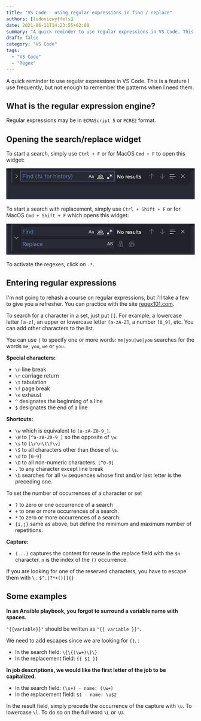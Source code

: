 ```yaml
---
title: "VS Code - using regular expressions in find / replace"
authors: [ludovicwyffels]
date: 2021-06-11T14:23:55+02:00
summary: "A quick reminder to use regular expressions in VS Code. This is a feature I use frequently, but not enough to remember the patterns when I need them."
draft: false
category: "VS Code"
tags:
  - "VS Code"
  - "Regex"
---
```


A quick reminder to use regular expressions in VS Code. This is a feature I use frequently, but not enough to remember the patterns when I need them.

## What is the regular expression engine?

Regular expressions may be in `ECMAScript 5` or `PCRE2` format.

## Opening the search/replace widget

To start a search, simply use `Ctrl + F` or for MacOS `Cmd + F` to open this widget:

![search widget](./images/find.png)

To start a search with replacement, simply use `Ctrl + Shift + F` or for MacOS `Cmd + Shift + F` which opens this widget:

![replacement widget](./images/replace.png)

To activate the regexes, click on `.*`.

## Entering regular expressions

I'm not going to rehash a course on regular expressions, but I'll take a few to give you a refresher. You can practice with the site [regex101.com](https://regex101.com/).

To search for a character in a set, just put `[]`. For example, a lowercase letter `[a-z]`, an upper or lowercase letter `[a-zA-Z]`, a number `[0_9]`, etc. You can add other characters to the list.

You can use `|` to specify one or more words: `me|you|we|you` searches for the words `me`, `you`, `we` or `you`.

**Special characters:**

- `\n` line break
- `\r` carriage return
- `\t` tabulation
- `\f` page break
- `\e` exhaust
- `^` designates the beginning of a line
- `$` designates the end of a line

**Shortcuts:**

- `\w` which is equivalent to `[a-zA-Z0-9_]`.
- `\W` to `[^a-zA-Z0-9_]` so the opposite of `\w`.
- `\s` to `[\r\n\t\f\v]`
- `\S` to all characters other than those of `\s`.
- `\d` to `[0-9]`
- `\D` to all non-numeric characters. `[^0-9]`
- `.` to any character except line break
- `\b` searches for all `\w` sequences whose first and/or last letter is the preceding one.

To set the number of occurrences of a character or set

- `?` to zero or one occurrence of a search
- `+` to one or more occurrences of a search.
- `*` to zero or more occurrences of a search.
- `{i,j}` same as above, but define the minimum and maximum number of repetitions.

**Capture:**

- `(...)` captures the content for reuse in the replace field with the `$n` character. `n` is the index of the `()` occurrence.

If you are looking for one of the reserved characters, you have to escape them with `\` : `$^.|?*+()[]{}`

## Some examples

**In an Ansible playbook, you forgot to surround a variable name with spaces.**

`"{{variable}}"` should be written as `"{{ variable }}"`.

We need to add escapes since we are looking for `{}`. :

- In the search field:  `\{\{(\w+)\}\}`
- In the replacement field: `{{ $1 }}`

**In job descriptions, we would like the first letter of the job to be capitalized.**

- In the search field: `(\s+) - name: (\w+)`
- In the replacement field: `$1 - name: \u$2`

In the result field, simply precede the occurrence of the capture with `\u`. To lowercase `\l`. To do so on the full word `\L` or `\U`.
